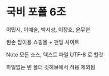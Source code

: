 # 국비 포폴 6조

이민지, 이예솔, 박지상, 이장호, 윤무현

왼손 잡이용 쇼핑몰 + 펀딩 사이트

Note 
모든 소스, 텍스트 파일 UTF-8 로 할것

파일없는 빈 폴더 깃허브에서 적용 제외됨
